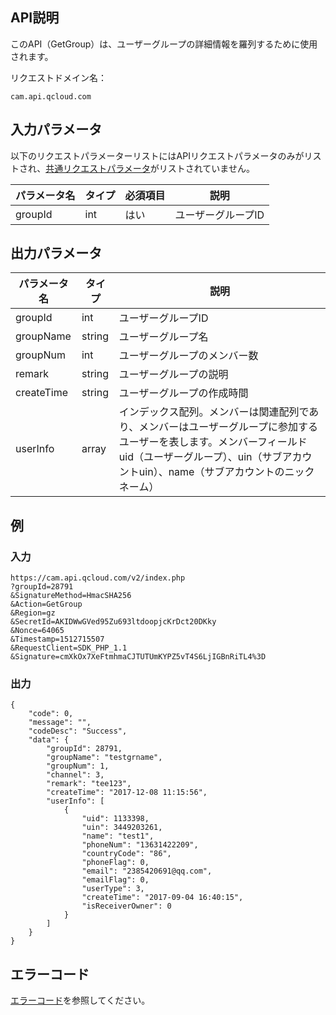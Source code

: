 ## API説明

このAPI（GetGroup）は、ユーザーグループの詳細情報を羅列するために使用されます。

リクエストドメイン名：

```
cam.api.qcloud.com
```

## 入力パラメータ

以下のリクエストパラメーターリストにはAPIリクエストパラメータのみがリストされ、[共通リクエストパラメータ](https://cloud.tencent.com/document/api/213/6976)がリストされていません。

| パラメータ名 | タイプ | 必須項目 | 説明      |
| -------- | ---- | -------- | --------- |
| groupId  | int  | はい       | ユーザーグループID |

## 出力パラメータ

| パラメータ名   | タイプ   | 説明                                                         |
| ---------- | ------ | ------------------------------------------------------------ |
| groupId    | int    | ユーザーグループID                                                    |
| groupName  | string | ユーザーグループ名                                                   |
| groupNum   | int    | ユーザーグループのメンバー数                                               |
| remark     | string | ユーザーグループの説明                                                   |
| createTime | string | ユーザーグループの作成時間                                               |
| userInfo   | array  | インデックス配列。メンバーは関連配列であり、メンバーはユーザーグループに参加するユーザーを表します。メンバーフィールドuid（ユーザーグループ）、uin（サブアカウントuin）、name（サブアカウントのニックネーム） |

## 例

### 入力

```
https://cam.api.qcloud.com/v2/index.php
?groupId=28791
&SignatureMethod=HmacSHA256
&Action=GetGroup
&Region=gz
&SecretId=AKIDWwGVed95Zu693ltdoopjcKrDct20DKky
&Nonce=64065
&Timestamp=1512715507
&RequestClient=SDK_PHP_1.1
&Signature=cmXkOx7XeFtmhmaCJTUTUmKYPZ5vT4S6LjIGBnRiTL4%3D
```

### 出力

```
{
    "code": 0,
    "message": "",
    "codeDesc": "Success",
    "data": {
        "groupId": 28791,
        "groupName": "testgrname",
        "groupNum": 1,
        "channel": 3,
        "remark": "tee123",
        "createTime": "2017-12-08 11:15:56",
        "userInfo": [
            {
                "uid": 1133398,
                "uin": 3449203261,
                "name": "test1",
                "phoneNum": "13631422209",
                "countryCode": "86",
                "phoneFlag": 0,
                "email": "2385420691@qq.com",
                "emailFlag": 0,
                "userType": 3,
                "createTime": "2017-09-04 16:40:15",
                "isReceiverOwner": 0
            }
        ]
    }
}
```

## エラーコード

[エラーコード](https://intl.cloud.tencent.com/document/product/598/13884)を参照してください。
